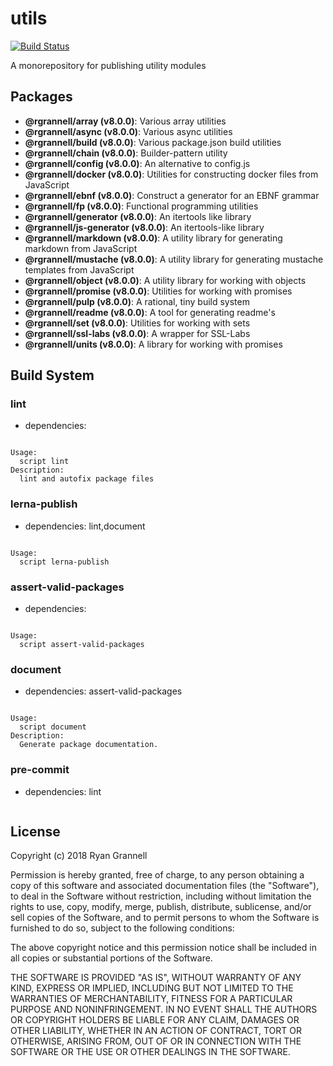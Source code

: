 
# utils

[![Build Status](https://travis-ci.org/rgrannell1/utils.svg?branch=master)](https://travis-ci.org/rgrannell1/utils)

A monorepository for publishing utility modules

## Packages

- **@rgrannell/array (v8.0.0)**: Various array utilities
- **@rgrannell/async (v8.0.0)**: Various async utilities
- **@rgrannell/build (v8.0.0)**: Various package.json build utilities
- **@rgrannell/chain (v8.0.0)**: Builder-pattern utility
- **@rgrannell/config (v8.0.0)**: An alternative to config.js
- **@rgrannell/docker (v8.0.0)**: Utilities for constructing docker files from JavaScript
- **@rgrannell/ebnf (v8.0.0)**: Construct a generator for an EBNF grammar
- **@rgrannell/fp (v8.0.0)**: Functional programming utilities
- **@rgrannell/generator (v8.0.0)**: An itertools like library
- **@rgrannell/js-generator (v8.0.0)**: An itertools-like library
- **@rgrannell/markdown (v8.0.0)**: A utility library for generating markdown from JavaScript
- **@rgrannell/mustache (v8.0.0)**: A utility library for generating mustache templates from JavaScript
- **@rgrannell/object (v8.0.0)**: A utility library for working with objects
- **@rgrannell/promise (v8.0.0)**: Utilities for working with promises
- **@rgrannell/pulp (v8.0.0)**: A rational, tiny build system
- **@rgrannell/readme (v8.0.0)**: A tool for generating readme&#39;s
- **@rgrannell/set (v8.0.0)**: Utilities for working with sets
- **@rgrannell/ssl-labs (v8.0.0)**: A wrapper for SSL-Labs
- **@rgrannell/units (v8.0.0)**: A library for working with promises

## Build System

### lint

- dependencies: 

```

Usage:
  script lint
Description:
  lint and autofix package files

```

### lerna-publish

- dependencies: lint,document

```

Usage:
  script lerna-publish

```

### assert-valid-packages

- dependencies: 

```

Usage:
  script assert-valid-packages

```

### document

- dependencies: assert-valid-packages

```

Usage:
  script document
Description:
  Generate package documentation.

```

### pre-commit

- dependencies: lint

```

```


## License

Copyright (c) 2018 Ryan Grannell

Permission is hereby granted, free of charge, to any person obtaining a copy of this software and associated documentation files (the "Software"), to deal in the Software without restriction, including without limitation the rights to use, copy, modify, merge, publish, distribute, sublicense, and/or sell copies of the Software, and to permit persons to whom the Software is furnished to do so, subject to the following conditions:

The above copyright notice and this permission notice shall be included in all copies or substantial portions of the Software.

THE SOFTWARE IS PROVIDED "AS IS", WITHOUT WARRANTY OF ANY KIND, EXPRESS OR IMPLIED, INCLUDING BUT NOT LIMITED TO THE WARRANTIES OF MERCHANTABILITY, FITNESS FOR A PARTICULAR PURPOSE AND NONINFRINGEMENT. IN NO EVENT SHALL THE AUTHORS OR COPYRIGHT HOLDERS BE LIABLE FOR ANY CLAIM, DAMAGES OR OTHER LIABILITY, WHETHER IN AN ACTION OF CONTRACT, TORT OR OTHERWISE, ARISING FROM, OUT OF OR IN CONNECTION WITH THE SOFTWARE OR THE USE OR OTHER DEALINGS IN THE SOFTWARE.
